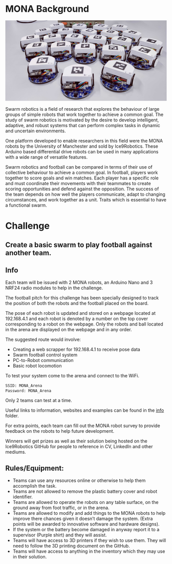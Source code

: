 # MONA Background

![MONA](Mona.jpg?raw=true "MONA")


Swarm robotics is a field of research that explores the behaviour of large groups of simple robots that work together to achieve a common goal. The study of swarm robotics is motivated by the desire to develop intelligent, adaptive, and robust systems that can perform complex tasks in dynamic and uncertain environments.

One platform developed to enable researchers in this field were the MONA robots by the University of Manchester and sold by Ice9Robotics. These Arduino based differential drive robots can be used in many applications with a wide range of versatile features.

Swarm robotics and football can be compared in terms of their use of collective behaviour to achieve a common goal. In football, players work together to score goals and win matches. Each player has a specific role and must coordinate their movements with their teammates to create scoring opportunities and defend against the opposition. The success of the team depends on how well the players communicate, adapt to changing circumstances, and work together as a unit. Traits which is essential to have a functional swarm.

# Challenge

## Create a basic swarm to play football against another team.

## Info

Each team will be issued with 2 MONA robots, an Arduino Nano and 3 NRF24 radio modules to help in the challenge.

The football pitch for this challenge has been specially designed to track the position of both the robots and the football placed on the board. 

The pose of each robot is updated and stored on a webpage located at 192.168.4.1 and each robot is denoted by a number on the top cover corresponding to a robot on the webpage. Only the robots and ball located in the arena are displayed on the webpage and in any order.

The suggested route would involve:
-	Creating a web scrapper for 192.168.4.1 to receive pose data
-	Swarm football control system
-	PC-to-Robot communication
-	Basic robot locomotion

To test your system come to the arena and connect to the WiFi.
```
SSID: MONA_Arena
Password: MONA_Arena
```
Only 2 teams can test at a time.

Useful links to information, websites and examples can be found in the [info](mona_info) folder.

For extra points, each team can fill out the MONA robot survey to provide feedback on the robots to help future development.

Winners will get prizes as well as their solution being hosted on the Ice9Robotics GitHub for people to reference in CV, LinkedIn and other mediums.


## Rules/Equipment:
-	Teams can use any resources online or otherwise to help them accomplish the task. 
-	Teams are not allowed to remove the plastic battery cover and robot identifier.
-	Teams are allowed to operate the robots on any table surface, on the ground away from foot traffic, or in the arena.
-	Teams are allowed to modify and add things to the MONA robots to help improve there chances given it doesn’t damage the system. (Extra points will be awarded to innovative software and hardware designs).
-	If the system or the battery become damaged in anyway report it to a supervisor (Purple shirt) and they will assist.
-	Teams will have access to 3D printers if they wish to use them. They will need to follow the 3D printing document on the GitHub.
-	Teams will have access to anything in the inventory which they may use in their solution.


